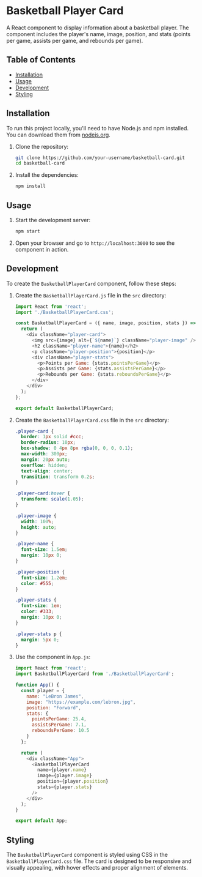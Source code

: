 # Basketball Player Card

A React component to display information about a basketball player. The component includes the player's name, image, position, and stats (points per game, assists per game, and rebounds per game).

## Table of Contents

- [Installation](#installation)
- [Usage](#usage)
- [Development](#development)
- [Styling](#styling)
 

## Installation

To run this project locally, you'll need to have Node.js and npm installed. You can download them from [nodejs.org](https://nodejs.org/).

1. Clone the repository:

    ```bash
    git clone https://github.com/your-username/basketball-card.git
    cd basketball-card
    ```

2. Install the dependencies:

    ```bash
    npm install
    ```

## Usage

1. Start the development server:

    ```bash
    npm start
    ```

2. Open your browser and go to `http://localhost:3000` to see the component in action.

## Development

To create the `BasketballPlayerCard` component, follow these steps:

1. Create the `BasketballPlayerCard.js` file in the `src` directory:

    ```javascript
    import React from 'react';
    import './BasketballPlayerCard.css';

    const BasketballPlayerCard = ({ name, image, position, stats }) => {
      return (
        <div className="player-card">
          <img src={image} alt={`${name}`} className="player-image" />
          <h2 className="player-name">{name}</h2>
          <p className="player-position">{position}</p>
          <div className="player-stats">
            <p>Points per Game: {stats.pointsPerGame}</p>
            <p>Assists per Game: {stats.assistsPerGame}</p>
            <p>Rebounds per Game: {stats.reboundsPerGame}</p>
          </div>
        </div>
      );
    };

    export default BasketballPlayerCard;
    ```

2. Create the `BasketballPlayerCard.css` file in the `src` directory:

    ```css
    .player-card {
      border: 1px solid #ccc;
      border-radius: 10px;
      box-shadow: 0 4px 8px rgba(0, 0, 0, 0.1);
      max-width: 300px;
      margin: 20px auto;
      overflow: hidden;
      text-align: center;
      transition: transform 0.2s;
    }

    .player-card:hover {
      transform: scale(1.05);
    }

    .player-image {
      width: 100%;
      height: auto;
    }

    .player-name {
      font-size: 1.5em;
      margin: 10px 0;
    }

    .player-position {
      font-size: 1.2em;
      color: #555;
    }

    .player-stats {
      font-size: 1em;
      color: #333;
      margin: 10px 0;
    }

    .player-stats p {
      margin: 5px 0;
    }
    ```

3. Use the component in `App.js`:

    ```javascript
    import React from 'react';
    import BasketballPlayerCard from './BasketballPlayerCard';

    function App() {
      const player = {
        name: "LeBron James",
        image: "https://example.com/lebron.jpg",
        position: "Forward",
        stats: {
          pointsPerGame: 25.4,
          assistsPerGame: 7.1,
          reboundsPerGame: 10.5
        }
      };

      return (
        <div className="App">
          <BasketballPlayerCard
            name={player.name}
            image={player.image}
            position={player.position}
            stats={player.stats}
          />
        </div>
      );
    }

    export default App;
    ```

## Styling

The `BasketballPlayerCard` component is styled using CSS in the `BasketballPlayerCard.css` file. The card is designed to be responsive and visually appealing, with hover effects and proper alignment of elements.
 
